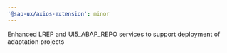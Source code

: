 ```yaml
---
'@sap-ux/axios-extension': minor
---
```


Enhanced LREP and UI5_ABAP_REPO services to support deployment of adaptation projects
